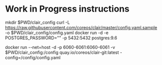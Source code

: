 # Work in Progress instructions

 mkdir $PWD/clair_config
 curl -L https://raw.githubusercontent.com/coreos/clair/master/config.yaml.sample -o $PWD/clair_config/config.yaml
 docker run -d -e POSTGRES_PASSWORD="" -p 5432:5432 postgres:9.6

 docker run --net=host -d -p 6060-6061:6060-6061 -v $PWD/clair_config:/config quay.io/coreos/clair-git:latest -config=/config/config.yaml